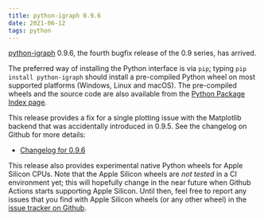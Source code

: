 ```yaml
---
title: python-igraph 0.9.6
date: 2021-06-12
tags: python
---
```


[python-igraph](https://igraph.org/python/) 0.9.6, the fourth bugfix release of
the 0.9 series, has arrived.

The preferred way of installing the Python interface is via `pip`; typing
`pip install python-igraph` should install a pre-compiled Python wheel on most
supported platforms (Windows, Linux and macOS). The pre-compiled wheels and the
source code are also available from the [Python Package Index
page](https://pypi.org/project/python-igraph/0.9.6/).

This release provides a fix for a single plotting issue with the Matplotlib
backend that was accidentally introduced in 0.9.5. See the changelog on Github
for more details:

* [Changelog for 0.9.6](https://github.com/igraph/python-igraph/releases/tag/0.9.6)

This release also provides experimental native Python wheels for Apple Silicon CPUs. Note that the Apple Silicon wheels are _not tested_ in a CI environment yet; this will hopefully change in the near future when Github Actions starts supporting Apple Silicon. Until then, feel free to report any issues that you find with Apple Silicon wheels (or any other wheel) in the [issue tracker on Github](https://github.com/igraph/python-igraph/issues).